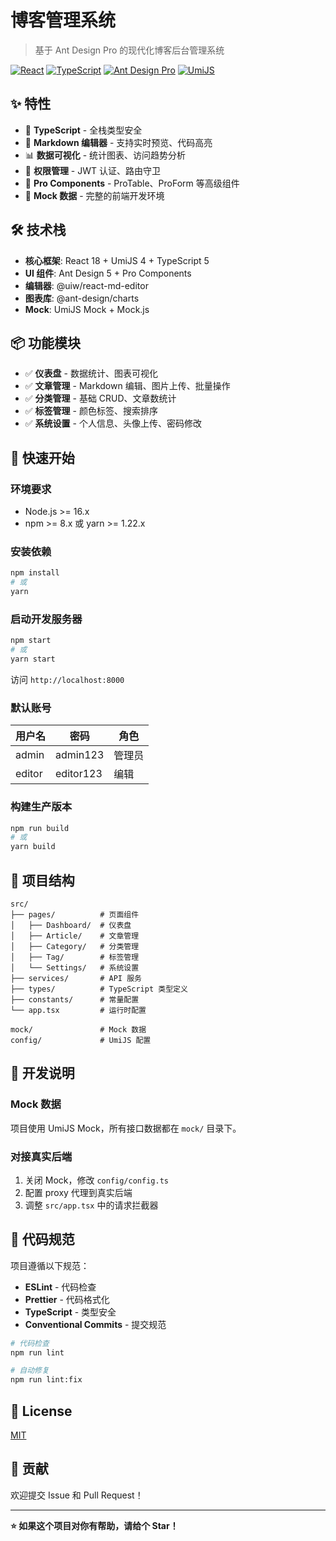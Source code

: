 # 博客管理系统

> 基于 Ant Design Pro 的现代化博客后台管理系统

[![React](https://img.shields.io/badge/React-18.x-blue)](https://reactjs.org/)
[![TypeScript](https://img.shields.io/badge/TypeScript-5.x-blue)](https://www.typescriptlang.org/)
[![Ant Design Pro](https://img.shields.io/badge/Ant%20Design%20Pro-6.x-brightgreen)](https://pro.ant.design/)
[![UmiJS](https://img.shields.io/badge/UmiJS-4.x-orange)](https://umijs.org/)

## ✨ 特性

- 🎯 **TypeScript** - 全栈类型安全
- 📝 **Markdown 编辑器** - 支持实时预览、代码高亮
- 📊 **数据可视化** - 统计图表、访问趋势分析
- 🔐 **权限管理** - JWT 认证、路由守卫
- 🎨 **Pro Components** - ProTable、ProForm 等高级组件
- 🚀 **Mock 数据** - 完整的前端开发环境

## 🛠️ 技术栈

- **核心框架**: React 18 + UmiJS 4 + TypeScript 5
- **UI 组件**: Ant Design 5 + Pro Components
- **编辑器**: @uiw/react-md-editor
- **图表库**: @ant-design/charts
- **Mock**: UmiJS Mock + Mock.js

## 📦 功能模块

- ✅ **仪表盘** - 数据统计、图表可视化
- ✅ **文章管理** - Markdown 编辑、图片上传、批量操作
- ✅ **分类管理** - 基础 CRUD、文章数统计
- ✅ **标签管理** - 颜色标签、搜索排序
- ✅ **系统设置** - 个人信息、头像上传、密码修改

## 🚀 快速开始

### 环境要求

- Node.js >= 16.x
- npm >= 8.x 或 yarn >= 1.22.x

### 安装依赖

```bash
npm install
# 或
yarn
```

### 启动开发服务器

```bash
npm start
# 或
yarn start
```

访问 `http://localhost:8000`

### 默认账号

| 用户名 | 密码 | 角色 |
|--------|------|------|
| admin | admin123 | 管理员 |
| editor | editor123 | 编辑 |

### 构建生产版本

```bash
npm run build
# 或
yarn build
```

## 📁 项目结构

```
src/
├── pages/          # 页面组件
│   ├── Dashboard/  # 仪表盘
│   ├── Article/    # 文章管理
│   ├── Category/   # 分类管理
│   ├── Tag/        # 标签管理
│   └── Settings/   # 系统设置
├── services/       # API 服务
├── types/          # TypeScript 类型定义
├── constants/      # 常量配置
└── app.tsx         # 运行时配置

mock/               # Mock 数据
config/             # UmiJS 配置
```

## 🔧 开发说明

### Mock 数据

项目使用 UmiJS Mock，所有接口数据都在 `mock/` 目录下。

### 对接真实后端

1. 关闭 Mock，修改 `config/config.ts`
2. 配置 proxy 代理到真实后端
3. 调整 `src/app.tsx` 中的请求拦截器

## 📝 代码规范

项目遵循以下规范：

- **ESLint** - 代码检查
- **Prettier** - 代码格式化
- **TypeScript** - 类型安全
- **Conventional Commits** - 提交规范

```bash
# 代码检查
npm run lint

# 自动修复
npm run lint:fix
```

## 📄 License

[MIT](LICENSE)

## 🤝 贡献

欢迎提交 Issue 和 Pull Request！

---

**⭐ 如果这个项目对你有帮助，请给个 Star！**
